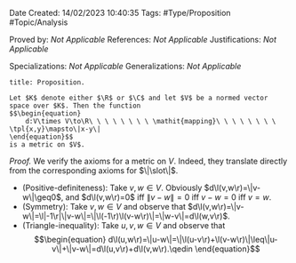 <div class="topSpace"></div>

Date Created: 14/02/2023 10:40:35
Tags: #Type/Proposition #Topic/Analysis

Proved by: <i>Not Applicable</i>
References: <i>Not Applicable</i>
Justifications: <i>Not Applicable</i>

Specializations: <i>Not Applicable</i>
Generalizations: <i>Not Applicable</i>

``` ad-Proposition
title: Proposition.

Let $K$ denote either $\R$ or $\C$ and let $V$ be a normed vector space over $K$. Then the function
$$\begin{equation}
    d:V\times V\to\R\ \ \ \ \ \ \ \ \mathit{mapping}\ \ \ \ \ \ \ \ \tpl{x,y}\mapsto\|x-y\|
\end{equation}$$
is a metric on $V$.

```

<i>Proof.</i> We verify the axioms for a metric on $V$. Indeed, they translate directly from the corresponding axioms for $\|\slot\|$.
* (Positive-definiteness): Take $v,w\in V$. Obviously $d\l(v,w\r)=\|v-w\|\geq0$, and $d\l(v,w\r)=0$ iff $\|v-w\|=0$ iff $v-w=0$ iff $v=w$.
* (Symmetry): Take $v,w\in V$ and observe that $d\l(v,w\r)=\|v-w\|=\l|-1\r|\|v-w\|=\|\l(-1\r)\l(v-w\r)\|=\|w-v\|=d\l(w,v\r)$.
* (Triangle-inequality): Take $u,v,w\in V$ and observe that
$$\begin{equation}
    d\l(u,w\r)=\|u-w\|=\|\l(u-v\r)+\l(v-w\r)\|\leq\|u-v\|+\|v-w\|=d\l(u,v\r)+d\l(v,w\r).\qedin
\end{equation}$$
